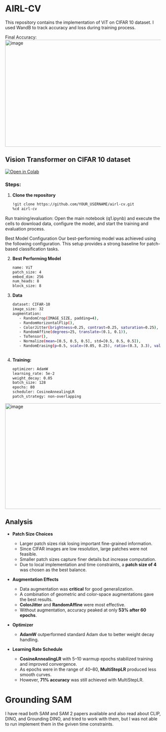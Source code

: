 # AIRL-CV
This repository contains the implementation of ViT on CIFAR 10 dataset. I used WandB to track accuracy and loss during training process.

Final Accuracy: 
<img width="1177" height="346" alt="image" src="https://github.com/user-attachments/assets/0c0195e8-1cad-4cee-be5e-88016c830dd5" />

## Vision Transformer on CIFAR 10 dataset

<!-- Replace with your actual Colab notebook link -->
[![Open in Colab](https://colab.research.google.com/assets/colab-badge.svg)](https://colab.research.google.com/drive/1R_7xdv9hryOd1eeMQZFFb2EVEbaYM4si#scrollTo=tKJmfP9uIunk)

### Steps:

1. **Clone the repository**
   ```bash
   !git clone https://github.com/YOUR_USERNAME/airl-cv.git
   %cd airl-cv

   
Run training/evaluation:
Open the main notebook (q1.ipynb) and execute the cells to download data, configure the model, and start the training and evaluation process.

Best Model Configuration
Our best-performing model was achieved using the following configuration. This setup provides a strong baseline for patch-based classification tasks.

2. **Best Performing Model**
   ```bash
   name: ViT
   patch_size: 4
   embed_dim: 256
   num_heads: 8
   block_size: 8

3. **Data**
   ```bash
   dataset: CIFAR-10
   image_size: 32
   augmentation:
      - RandomCrop(IMAGE_SIZE, padding=4),
      - RandomHorizontalFlip(),
      - ColorJitter(brightness=0.25, contrast=0.25, saturation=0.25),
      - RandomAffine(degrees=25, translate=(0.1, 0.1)),
      - ToTensor(),
      - Normalize(mean=[0.5, 0.5, 0.5], std=[0.5, 0.5, 0.5]),
      - RandomErasing(p=0.5, scale=(0.05, 0.25), ratio=(0.3, 3.3), value=0)
 
  4. **Training:**
     ```bash
     optimizer: AdamW
     learning_rate: 5e-2
     weight_decay: 0.05
     batch_size: 128
     epochs: 80
     scheduler: CosineAnnealingLR
     patch_strategy: non-overlapping
<img width="1170" height="342" alt="image" src="https://github.com/user-attachments/assets/87025157-7346-4223-b6d8-667b2adb9fd5" />


   ## Analysis

- **Patch Size Choices**
  - Larger patch sizes risk losing important fine-grained information.  
  - Since CIFAR images are low resolution, large patches were not feasible.  
  - Smaller patch sizes capture finer details but increase computation.  
  - Due to local implementation and time constraints, a **patch size of 4** was chosen as the best balance.

- **Augmentation Effects**
  - Data augmentation was **critical** for good generalization.  
  - A combination of geometric and color-space augmentations gave the best results.  
  - **ColorJitter** and **RandomAffine** were most effective.  
  - Without augmentation, accuracy peaked at only **53% after 60 epochs**.

- **Optimizer**
  - **AdamW** outperformed standard Adam due to better weight decay handling.

- **Learning Rate Schedule**
  - **CosineAnnealingLR** with 5–10 warmup epochs stabilized training and improved convergence.  
  - As epochs were in the range of 40–80, **MultiStepLR** produced less smooth curves.  
  - However, **71% accuracy** was still achieved with MultiStepLR.


 # Grounding SAM
 I have read both SAM and SAM 2 papers available and also read about CLIP, DINO, and Grounding DINO, and tried to work with them, but I was not able to run implement them in the gviven time constraints.
